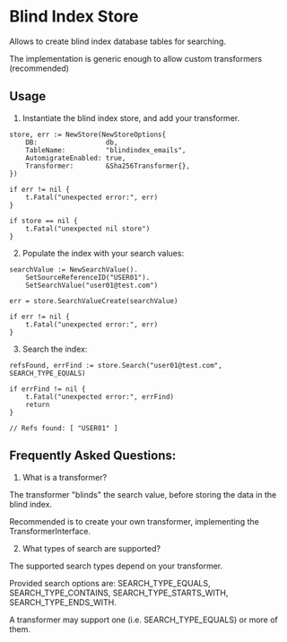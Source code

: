 # Blind Index Store

Allows to create blind index database tables for searching.

The implementation is generic enough to allow custom transformers (recommended)

## Usage

1. Instantiate the blind index store, and add your transformer.

```golang
store, err := NewStore(NewStoreOptions{
    DB:                 db,
    TableName:          "blindindex_emails",
    AutomigrateEnabled: true,
    Transformer:        &Sha256Transformer{},
})

if err != nil {
    t.Fatal("unexpected error:", err)
}

if store == nil {
    t.Fatal("unexpected nil store")
}
```

2. Populate the index with your search values:

```golang
searchValue := NewSearchValue().
    SetSourceReferenceID("USER01").
    SetSearchValue("user01@test.com")

err = store.SearchValueCreate(searchValue)

if err != nil {
    t.Fatal("unexpected error:", err)
}
```

3. Search the index:

```golang
refsFound, errFind := store.Search("user01@test.com", SEARCH_TYPE_EQUALS)

if errFind != nil {
    t.Fatal("unexpected error:", errFind)
    return
}

// Refs found: [ "USER01" ]
```

## Frequently Asked Questions:


1. What is a transformer?

The transformer "blinds" the search value, before storing the data in the blind index.

Recommended is to create your own transformer, implementing the TransformerInterface.

2. What types of search are supported?

The supported search types depend on your transformer.

Provided search options are: SEARCH_TYPE_EQUALS, SEARCH_TYPE_CONTAINS, SEARCH_TYPE_STARTS_WITH, SEARCH_TYPE_ENDS_WITH.

A transformer may support one (i.e. SEARCH_TYPE_EQUALS) or more of them.